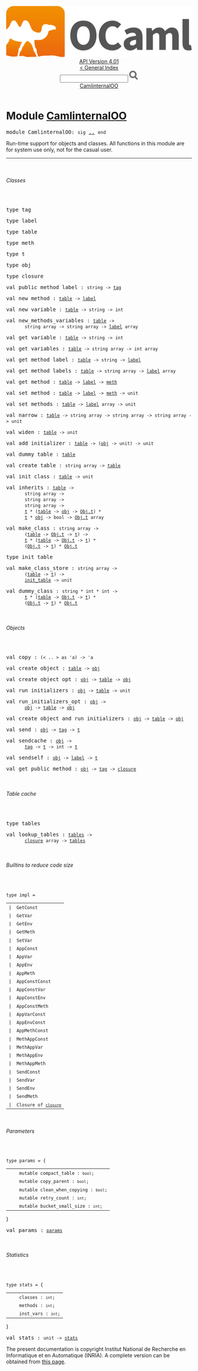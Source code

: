 <!-- ((! set title API !)) ((! set documentation !)) ((! set api !)) ((! set nobreadcrumb !)) -->
<div class="api"><header><nav class="toc brand"><a class="brand" href="https://ocaml.org/"><img src="colour-logo-gray.svg" class="svg" alt="OCaml"></a></nav><nav class="toc"><div class="toc_version"><a href="/docs" id="version-select">API Version 4.01</a></div><a href="index.html">&lt; General Index</a><div class="api_search"><input type="text" name="apisearch" id="api_search" oninput="mySearch(false);" onkeypress="this.oninput();" onclick="this.oninput();" onpaste="this.oninput();">
<img src="search_icon.svg" alt="Search" class="svg" onclick="mySearch(false)"></div>
<div id="search_results"></div><div class="toc_title"><a href="#top">CamlinternalOO</a></div><ul></ul></nav></header>

<h1>Module <a href="type_CamlinternalOO.html">CamlinternalOO</a></h1>

<pre><span class="keyword">module</span> CamlinternalOO: <code class="code"><span class="keyword">sig</span></code> <a href="CamlinternalOO.html">..</a> <code class="code"><span class="keyword">end</span></code></pre><div class="info module top">
Run-time support for objects and classes.
    All functions in this module are for system use only, not for the
    casual user.<br>
</div>
<hr width="100%">
<br>
<h6 id="6_Classes">Classes</h6><br>

<pre><span id="TYPEtag"><span class="keyword">type</span> <code class="type"></code>tag</span> </pre>


<pre><span id="TYPElabel"><span class="keyword">type</span> <code class="type"></code>label</span> </pre>


<pre><span id="TYPEtable"><span class="keyword">type</span> <code class="type"></code>table</span> </pre>


<pre><span id="TYPEmeth"><span class="keyword">type</span> <code class="type"></code>meth</span> </pre>


<pre><span id="TYPEt"><span class="keyword">type</span> <code class="type"></code>t</span> </pre>


<pre><span id="TYPEobj"><span class="keyword">type</span> <code class="type"></code>obj</span> </pre>


<pre><span id="TYPEclosure"><span class="keyword">type</span> <code class="type"></code>closure</span> </pre>


<pre><span id="VALpublic_method_label"><span class="keyword">val</span> public_method_label</span> : <code class="type">string -&gt; <a href="CamlinternalOO.html#TYPEtag">tag</a></code></pre>
<pre><span id="VALnew_method"><span class="keyword">val</span> new_method</span> : <code class="type"><a href="CamlinternalOO.html#TYPEtable">table</a> -&gt; <a href="CamlinternalOO.html#TYPElabel">label</a></code></pre>
<pre><span id="VALnew_variable"><span class="keyword">val</span> new_variable</span> : <code class="type"><a href="CamlinternalOO.html#TYPEtable">table</a> -&gt; string -&gt; int</code></pre>
<pre><span id="VALnew_methods_variables"><span class="keyword">val</span> new_methods_variables</span> : <code class="type"><a href="CamlinternalOO.html#TYPEtable">table</a> -&gt;<br>       string array -&gt; string array -&gt; <a href="CamlinternalOO.html#TYPElabel">label</a> array</code></pre>
<pre><span id="VALget_variable"><span class="keyword">val</span> get_variable</span> : <code class="type"><a href="CamlinternalOO.html#TYPEtable">table</a> -&gt; string -&gt; int</code></pre>
<pre><span id="VALget_variables"><span class="keyword">val</span> get_variables</span> : <code class="type"><a href="CamlinternalOO.html#TYPEtable">table</a> -&gt; string array -&gt; int array</code></pre>
<pre><span id="VALget_method_label"><span class="keyword">val</span> get_method_label</span> : <code class="type"><a href="CamlinternalOO.html#TYPEtable">table</a> -&gt; string -&gt; <a href="CamlinternalOO.html#TYPElabel">label</a></code></pre>
<pre><span id="VALget_method_labels"><span class="keyword">val</span> get_method_labels</span> : <code class="type"><a href="CamlinternalOO.html#TYPEtable">table</a> -&gt; string array -&gt; <a href="CamlinternalOO.html#TYPElabel">label</a> array</code></pre>
<pre><span id="VALget_method"><span class="keyword">val</span> get_method</span> : <code class="type"><a href="CamlinternalOO.html#TYPEtable">table</a> -&gt; <a href="CamlinternalOO.html#TYPElabel">label</a> -&gt; <a href="CamlinternalOO.html#TYPEmeth">meth</a></code></pre>
<pre><span id="VALset_method"><span class="keyword">val</span> set_method</span> : <code class="type"><a href="CamlinternalOO.html#TYPEtable">table</a> -&gt; <a href="CamlinternalOO.html#TYPElabel">label</a> -&gt; <a href="CamlinternalOO.html#TYPEmeth">meth</a> -&gt; unit</code></pre>
<pre><span id="VALset_methods"><span class="keyword">val</span> set_methods</span> : <code class="type"><a href="CamlinternalOO.html#TYPEtable">table</a> -&gt; <a href="CamlinternalOO.html#TYPElabel">label</a> array -&gt; unit</code></pre>
<pre><span id="VALnarrow"><span class="keyword">val</span> narrow</span> : <code class="type"><a href="CamlinternalOO.html#TYPEtable">table</a> -&gt; string array -&gt; string array -&gt; string array -&gt; unit</code></pre>
<pre><span id="VALwiden"><span class="keyword">val</span> widen</span> : <code class="type"><a href="CamlinternalOO.html#TYPEtable">table</a> -&gt; unit</code></pre>
<pre><span id="VALadd_initializer"><span class="keyword">val</span> add_initializer</span> : <code class="type"><a href="CamlinternalOO.html#TYPEtable">table</a> -&gt; (<a href="CamlinternalOO.html#TYPEobj">obj</a> -&gt; unit) -&gt; unit</code></pre>
<pre><span id="VALdummy_table"><span class="keyword">val</span> dummy_table</span> : <code class="type"><a href="CamlinternalOO.html#TYPEtable">table</a></code></pre>
<pre><span id="VALcreate_table"><span class="keyword">val</span> create_table</span> : <code class="type">string array -&gt; <a href="CamlinternalOO.html#TYPEtable">table</a></code></pre>
<pre><span id="VALinit_class"><span class="keyword">val</span> init_class</span> : <code class="type"><a href="CamlinternalOO.html#TYPEtable">table</a> -&gt; unit</code></pre>
<pre><span id="VALinherits"><span class="keyword">val</span> inherits</span> : <code class="type"><a href="CamlinternalOO.html#TYPEtable">table</a> -&gt;<br>       string array -&gt;<br>       string array -&gt;<br>       string array -&gt;<br>       <a href="CamlinternalOO.html#TYPEt">t</a> * (<a href="CamlinternalOO.html#TYPEtable">table</a> -&gt; <a href="CamlinternalOO.html#TYPEobj">obj</a> -&gt; <a href="Obj.html#TYPEt">Obj.t</a>) *<br>       <a href="CamlinternalOO.html#TYPEt">t</a> * <a href="CamlinternalOO.html#TYPEobj">obj</a> -&gt; bool -&gt; <a href="Obj.html#TYPEt">Obj.t</a> array</code></pre>
<pre><span id="VALmake_class"><span class="keyword">val</span> make_class</span> : <code class="type">string array -&gt;<br>       (<a href="CamlinternalOO.html#TYPEtable">table</a> -&gt; <a href="Obj.html#TYPEt">Obj.t</a> -&gt; <a href="CamlinternalOO.html#TYPEt">t</a>) -&gt;<br>       <a href="CamlinternalOO.html#TYPEt">t</a> * (<a href="CamlinternalOO.html#TYPEtable">table</a> -&gt; <a href="Obj.html#TYPEt">Obj.t</a> -&gt; <a href="CamlinternalOO.html#TYPEt">t</a>) *<br>       (<a href="Obj.html#TYPEt">Obj.t</a> -&gt; <a href="CamlinternalOO.html#TYPEt">t</a>) * <a href="Obj.html#TYPEt">Obj.t</a></code></pre>
<pre><span id="TYPEinit_table"><span class="keyword">type</span> <code class="type"></code>init_table</span> </pre>


<pre><span id="VALmake_class_store"><span class="keyword">val</span> make_class_store</span> : <code class="type">string array -&gt;<br>       (<a href="CamlinternalOO.html#TYPEtable">table</a> -&gt; <a href="CamlinternalOO.html#TYPEt">t</a>) -&gt;<br>       <a href="CamlinternalOO.html#TYPEinit_table">init_table</a> -&gt; unit</code></pre>
<pre><span id="VALdummy_class"><span class="keyword">val</span> dummy_class</span> : <code class="type">string * int * int -&gt;<br>       <a href="CamlinternalOO.html#TYPEt">t</a> * (<a href="CamlinternalOO.html#TYPEtable">table</a> -&gt; <a href="Obj.html#TYPEt">Obj.t</a> -&gt; <a href="CamlinternalOO.html#TYPEt">t</a>) *<br>       (<a href="Obj.html#TYPEt">Obj.t</a> -&gt; <a href="CamlinternalOO.html#TYPEt">t</a>) * <a href="Obj.html#TYPEt">Obj.t</a></code></pre><br>
<h6 id="6_Objects">Objects</h6><br>

<pre><span id="VALcopy"><span class="keyword">val</span> copy</span> : <code class="type">(&lt; .. &gt; as 'a) -&gt; 'a</code></pre>
<pre><span id="VALcreate_object"><span class="keyword">val</span> create_object</span> : <code class="type"><a href="CamlinternalOO.html#TYPEtable">table</a> -&gt; <a href="CamlinternalOO.html#TYPEobj">obj</a></code></pre>
<pre><span id="VALcreate_object_opt"><span class="keyword">val</span> create_object_opt</span> : <code class="type"><a href="CamlinternalOO.html#TYPEobj">obj</a> -&gt; <a href="CamlinternalOO.html#TYPEtable">table</a> -&gt; <a href="CamlinternalOO.html#TYPEobj">obj</a></code></pre>
<pre><span id="VALrun_initializers"><span class="keyword">val</span> run_initializers</span> : <code class="type"><a href="CamlinternalOO.html#TYPEobj">obj</a> -&gt; <a href="CamlinternalOO.html#TYPEtable">table</a> -&gt; unit</code></pre>
<pre><span id="VALrun_initializers_opt"><span class="keyword">val</span> run_initializers_opt</span> : <code class="type"><a href="CamlinternalOO.html#TYPEobj">obj</a> -&gt;<br>       <a href="CamlinternalOO.html#TYPEobj">obj</a> -&gt; <a href="CamlinternalOO.html#TYPEtable">table</a> -&gt; <a href="CamlinternalOO.html#TYPEobj">obj</a></code></pre>
<pre><span id="VALcreate_object_and_run_initializers"><span class="keyword">val</span> create_object_and_run_initializers</span> : <code class="type"><a href="CamlinternalOO.html#TYPEobj">obj</a> -&gt; <a href="CamlinternalOO.html#TYPEtable">table</a> -&gt; <a href="CamlinternalOO.html#TYPEobj">obj</a></code></pre>
<pre><span id="VALsend"><span class="keyword">val</span> send</span> : <code class="type"><a href="CamlinternalOO.html#TYPEobj">obj</a> -&gt; <a href="CamlinternalOO.html#TYPEtag">tag</a> -&gt; <a href="CamlinternalOO.html#TYPEt">t</a></code></pre>
<pre><span id="VALsendcache"><span class="keyword">val</span> sendcache</span> : <code class="type"><a href="CamlinternalOO.html#TYPEobj">obj</a> -&gt;<br>       <a href="CamlinternalOO.html#TYPEtag">tag</a> -&gt; <a href="CamlinternalOO.html#TYPEt">t</a> -&gt; int -&gt; <a href="CamlinternalOO.html#TYPEt">t</a></code></pre>
<pre><span id="VALsendself"><span class="keyword">val</span> sendself</span> : <code class="type"><a href="CamlinternalOO.html#TYPEobj">obj</a> -&gt; <a href="CamlinternalOO.html#TYPElabel">label</a> -&gt; <a href="CamlinternalOO.html#TYPEt">t</a></code></pre>
<pre><span id="VALget_public_method"><span class="keyword">val</span> get_public_method</span> : <code class="type"><a href="CamlinternalOO.html#TYPEobj">obj</a> -&gt; <a href="CamlinternalOO.html#TYPEtag">tag</a> -&gt; <a href="CamlinternalOO.html#TYPEclosure">closure</a></code></pre><br>
<h6 id="6_Tablecache">Table cache</h6><br>

<pre><span id="TYPEtables"><span class="keyword">type</span> <code class="type"></code>tables</span> </pre>


<pre><span id="VALlookup_tables"><span class="keyword">val</span> lookup_tables</span> : <code class="type"><a href="CamlinternalOO.html#TYPEtables">tables</a> -&gt;<br>       <a href="CamlinternalOO.html#TYPEclosure">closure</a> array -&gt; <a href="CamlinternalOO.html#TYPEtables">tables</a></code></pre><br>
<h6 id="6_Builtinstoreducecodesize">Builtins to reduce code size</h6><br>

<pre><code><span id="TYPEimpl"><span class="keyword">type</span> <code class="type"></code>impl</span> = </code></pre><table class="typetable">
<tbody><tr>
<td align="left" valign="top">
<code><span class="keyword">|</span></code></td>
<td align="left" valign="top">
<code><span id="TYPEELTimpl.GetConst"><span class="constructor">GetConst</span></span></code></td>

</tr>
<tr>
<td align="left" valign="top">
<code><span class="keyword">|</span></code></td>
<td align="left" valign="top">
<code><span id="TYPEELTimpl.GetVar"><span class="constructor">GetVar</span></span></code></td>

</tr>
<tr>
<td align="left" valign="top">
<code><span class="keyword">|</span></code></td>
<td align="left" valign="top">
<code><span id="TYPEELTimpl.GetEnv"><span class="constructor">GetEnv</span></span></code></td>

</tr>
<tr>
<td align="left" valign="top">
<code><span class="keyword">|</span></code></td>
<td align="left" valign="top">
<code><span id="TYPEELTimpl.GetMeth"><span class="constructor">GetMeth</span></span></code></td>

</tr>
<tr>
<td align="left" valign="top">
<code><span class="keyword">|</span></code></td>
<td align="left" valign="top">
<code><span id="TYPEELTimpl.SetVar"><span class="constructor">SetVar</span></span></code></td>

</tr>
<tr>
<td align="left" valign="top">
<code><span class="keyword">|</span></code></td>
<td align="left" valign="top">
<code><span id="TYPEELTimpl.AppConst"><span class="constructor">AppConst</span></span></code></td>

</tr>
<tr>
<td align="left" valign="top">
<code><span class="keyword">|</span></code></td>
<td align="left" valign="top">
<code><span id="TYPEELTimpl.AppVar"><span class="constructor">AppVar</span></span></code></td>

</tr>
<tr>
<td align="left" valign="top">
<code><span class="keyword">|</span></code></td>
<td align="left" valign="top">
<code><span id="TYPEELTimpl.AppEnv"><span class="constructor">AppEnv</span></span></code></td>

</tr>
<tr>
<td align="left" valign="top">
<code><span class="keyword">|</span></code></td>
<td align="left" valign="top">
<code><span id="TYPEELTimpl.AppMeth"><span class="constructor">AppMeth</span></span></code></td>

</tr>
<tr>
<td align="left" valign="top">
<code><span class="keyword">|</span></code></td>
<td align="left" valign="top">
<code><span id="TYPEELTimpl.AppConstConst"><span class="constructor">AppConstConst</span></span></code></td>

</tr>
<tr>
<td align="left" valign="top">
<code><span class="keyword">|</span></code></td>
<td align="left" valign="top">
<code><span id="TYPEELTimpl.AppConstVar"><span class="constructor">AppConstVar</span></span></code></td>

</tr>
<tr>
<td align="left" valign="top">
<code><span class="keyword">|</span></code></td>
<td align="left" valign="top">
<code><span id="TYPEELTimpl.AppConstEnv"><span class="constructor">AppConstEnv</span></span></code></td>

</tr>
<tr>
<td align="left" valign="top">
<code><span class="keyword">|</span></code></td>
<td align="left" valign="top">
<code><span id="TYPEELTimpl.AppConstMeth"><span class="constructor">AppConstMeth</span></span></code></td>

</tr>
<tr>
<td align="left" valign="top">
<code><span class="keyword">|</span></code></td>
<td align="left" valign="top">
<code><span id="TYPEELTimpl.AppVarConst"><span class="constructor">AppVarConst</span></span></code></td>

</tr>
<tr>
<td align="left" valign="top">
<code><span class="keyword">|</span></code></td>
<td align="left" valign="top">
<code><span id="TYPEELTimpl.AppEnvConst"><span class="constructor">AppEnvConst</span></span></code></td>

</tr>
<tr>
<td align="left" valign="top">
<code><span class="keyword">|</span></code></td>
<td align="left" valign="top">
<code><span id="TYPEELTimpl.AppMethConst"><span class="constructor">AppMethConst</span></span></code></td>

</tr>
<tr>
<td align="left" valign="top">
<code><span class="keyword">|</span></code></td>
<td align="left" valign="top">
<code><span id="TYPEELTimpl.MethAppConst"><span class="constructor">MethAppConst</span></span></code></td>

</tr>
<tr>
<td align="left" valign="top">
<code><span class="keyword">|</span></code></td>
<td align="left" valign="top">
<code><span id="TYPEELTimpl.MethAppVar"><span class="constructor">MethAppVar</span></span></code></td>

</tr>
<tr>
<td align="left" valign="top">
<code><span class="keyword">|</span></code></td>
<td align="left" valign="top">
<code><span id="TYPEELTimpl.MethAppEnv"><span class="constructor">MethAppEnv</span></span></code></td>

</tr>
<tr>
<td align="left" valign="top">
<code><span class="keyword">|</span></code></td>
<td align="left" valign="top">
<code><span id="TYPEELTimpl.MethAppMeth"><span class="constructor">MethAppMeth</span></span></code></td>

</tr>
<tr>
<td align="left" valign="top">
<code><span class="keyword">|</span></code></td>
<td align="left" valign="top">
<code><span id="TYPEELTimpl.SendConst"><span class="constructor">SendConst</span></span></code></td>

</tr>
<tr>
<td align="left" valign="top">
<code><span class="keyword">|</span></code></td>
<td align="left" valign="top">
<code><span id="TYPEELTimpl.SendVar"><span class="constructor">SendVar</span></span></code></td>

</tr>
<tr>
<td align="left" valign="top">
<code><span class="keyword">|</span></code></td>
<td align="left" valign="top">
<code><span id="TYPEELTimpl.SendEnv"><span class="constructor">SendEnv</span></span></code></td>

</tr>
<tr>
<td align="left" valign="top">
<code><span class="keyword">|</span></code></td>
<td align="left" valign="top">
<code><span id="TYPEELTimpl.SendMeth"><span class="constructor">SendMeth</span></span></code></td>

</tr>
<tr>
<td align="left" valign="top">
<code><span class="keyword">|</span></code></td>
<td align="left" valign="top">
<code><span id="TYPEELTimpl.Closure"><span class="constructor">Closure</span></span> <span class="keyword">of</span> <code class="type"><a href="CamlinternalOO.html#TYPEclosure">closure</a></code></code></td>

</tr></tbody></table>


<br>
<h6 id="6_Parameters">Parameters</h6><br>

<pre><code><span id="TYPEparams"><span class="keyword">type</span> <code class="type"></code>params</span> = {</code></pre><table class="typetable">
<tbody><tr>
<td align="left" valign="top">
<code>&nbsp;&nbsp;</code></td>
<td align="left" valign="top">
<code><span class="keyword">mutable&nbsp;</span><span id="TYPEELTparams.compact_table">compact_table</span>&nbsp;: <code class="type">bool</code>;</code></td>

</tr>
<tr>
<td align="left" valign="top">
<code>&nbsp;&nbsp;</code></td>
<td align="left" valign="top">
<code><span class="keyword">mutable&nbsp;</span><span id="TYPEELTparams.copy_parent">copy_parent</span>&nbsp;: <code class="type">bool</code>;</code></td>

</tr>
<tr>
<td align="left" valign="top">
<code>&nbsp;&nbsp;</code></td>
<td align="left" valign="top">
<code><span class="keyword">mutable&nbsp;</span><span id="TYPEELTparams.clean_when_copying">clean_when_copying</span>&nbsp;: <code class="type">bool</code>;</code></td>

</tr>
<tr>
<td align="left" valign="top">
<code>&nbsp;&nbsp;</code></td>
<td align="left" valign="top">
<code><span class="keyword">mutable&nbsp;</span><span id="TYPEELTparams.retry_count">retry_count</span>&nbsp;: <code class="type">int</code>;</code></td>

</tr>
<tr>
<td align="left" valign="top">
<code>&nbsp;&nbsp;</code></td>
<td align="left" valign="top">
<code><span class="keyword">mutable&nbsp;</span><span id="TYPEELTparams.bucket_small_size">bucket_small_size</span>&nbsp;: <code class="type">int</code>;</code></td>

</tr></tbody></table>
}



<pre><span id="VALparams"><span class="keyword">val</span> params</span> : <code class="type"><a href="CamlinternalOO.html#TYPEparams">params</a></code></pre><br>
<h6 id="6_Statistics">Statistics</h6><br>

<pre><code><span id="TYPEstats"><span class="keyword">type</span> <code class="type"></code>stats</span> = {</code></pre><table class="typetable">
<tbody><tr>
<td align="left" valign="top">
<code>&nbsp;&nbsp;</code></td>
<td align="left" valign="top">
<code><span id="TYPEELTstats.classes">classes</span>&nbsp;: <code class="type">int</code>;</code></td>

</tr>
<tr>
<td align="left" valign="top">
<code>&nbsp;&nbsp;</code></td>
<td align="left" valign="top">
<code><span id="TYPEELTstats.methods">methods</span>&nbsp;: <code class="type">int</code>;</code></td>

</tr>
<tr>
<td align="left" valign="top">
<code>&nbsp;&nbsp;</code></td>
<td align="left" valign="top">
<code><span id="TYPEELTstats.inst_vars">inst_vars</span>&nbsp;: <code class="type">int</code>;</code></td>

</tr></tbody></table>
}



<pre><span id="VALstats"><span class="keyword">val</span> stats</span> : <code class="type">unit -&gt; <a href="CamlinternalOO.html#TYPEstats">stats</a></code></pre><div class="copyright">The present documentation is copyright Institut National de Recherche en Informatique et en Automatique (INRIA). A complete version can be obtained from <a href="http://caml.inria.fr/pub/docs/manual-ocaml/">this page</a>.</div></div>